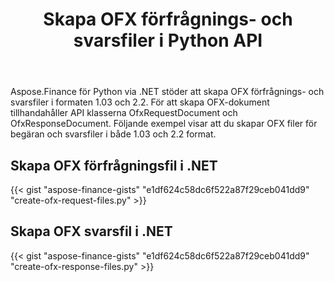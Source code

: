 ﻿---
title: Skapa OFX förfrågnings- och svarsfiler i Python API
linktitle: Skapa OFX Begäran och svarsfiler
type: docs
weight: 10
url: /sv/python-net/create-ofx-request-and-response-files/
keywords: OFX 2.2, OFX Request, OFX Response, Create OFX Request in Python, Create OFX Response in Python
description: Python Finance Bibliotek API stöder att skapa OFX (Open Financial Exchange) förfrågnings- och svarsfiler i formaten 1.03 och 2.2.
---
Aspose.Finance för Python via .NET stöder att skapa OFX förfrågnings- och svarsfiler i formaten 1.03 och 2.2. För att skapa OFX-dokument tillhandahåller API klasserna OfxRequestDocument och OfxResponseDocument. Följande exempel visar att du skapar OFX filer för begäran och svarsfiler i både 1.03 och 2.2 format.
## **Skapa OFX förfrågningsfil i .NET**
{{< gist "aspose-finance-gists" "e1df624c58dc6f522a87f29ceb041dd9" "create-ofx-request-files.py" >}}
## **Skapa OFX svarsfil i .NET**
{{< gist "aspose-finance-gists" "e1df624c58dc6f522a87f29ceb041dd9" "create-ofx-response-files.py" >}}
